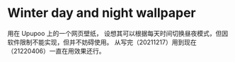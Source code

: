 
# Winter day and night wallpaper
用在 Upupoo 上的一个网页壁纸，
设想其可以根据每天时间切换昼夜模式，但因软件限制不能实现，但并不妨碍使用。
从写完（20211217）用到现在（21220406）一直在用效果还行。